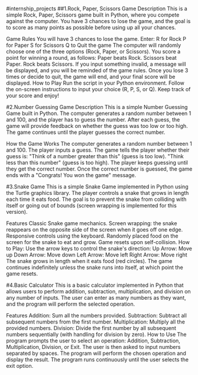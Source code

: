 #internship_projects
##1.Rock, Paper, Scissors Game
Description
This is a simple Rock, Paper, Scissors game built in Python, where you compete against the computer. You have 3 chances to lose the game, and the goal is to score as many points as possible before using up all your chances.

Game Rules
You will have 3 chances to lose the game.
Enter:
R for Rock
P for Paper
S for Scissors
Q to Quit the game
The computer will randomly choose one of the three options (Rock, Paper, or Scissors).
You score a point for winning a round, as follows:
Paper beats Rock.
Scissors beat Paper.
Rock beats Scissors.
If you input something invalid, a message will be displayed, and you will be reminded of the game rules.
Once you lose 3 times or decide to quit, the game will end, and your final score will be displayed.
How to Play
Run the script in your Python environment.
Follow the on-screen instructions to input your choice (R, P, S, or Q).
Keep track of your score and enjoy!

#2.Number Guessing Game
Description
This is a simple Number Guessing Game built in Python. The computer generates a random number between 1 and 100, and the player has to guess the number. After each guess, the game will provide feedback on whether the guess was too low or too high. The game continues until the player guesses the correct number.

How the Game Works
The computer generates a random number between 1 and 100.
The player inputs a guess.
The game tells the player whether their guess is:
"Think of a number greater than this" (guess is too low).
"Think less than this number" (guess is too high).
The player keeps guessing until they get the correct number.
Once the correct number is guessed, the game ends with a "Congrats! You won the game" message.

#3.Snake Game
This is a simple Snake Game implemented in Python using the Turtle graphics library. The player controls a snake that grows in length each time it eats food. The goal is to prevent the snake from colliding with itself or going out of bounds (screen wrapping is implemented for this version).

Features
Classic Snake game mechanics.
Screen wrapping: the snake reappears on the opposite side of the screen when it goes off one edge.
Responsive controls using the keyboard.
Randomly placed food on the screen for the snake to eat and grow.
Game resets upon self-collision.
How to Play:
Use the arrow keys to control the snake's direction:
Up Arrow: Move up
Down Arrow: Move down
Left Arrow: Move left
Right Arrow: Move right
The snake grows in length when it eats food (red circles).
The game continues indefinitely unless the snake runs into itself, at which point the game resets.

#4.Basic Calculator
This is a basic calculator implemented in Python that allows users to perform addition, subtraction, multiplication, and division on any number of inputs. The user can enter as many numbers as they want, and the program will perform the selected operation.

Features
Addition: Sum all the numbers provided.
Subtraction: Subtract all subsequent numbers from the first number.
Multiplication: Multiply all the provided numbers.
Division: Divide the first number by all subsequent numbers sequentially (with handling for division by zero).
How to Use
The program prompts the user to select an operation: Addition, Subtraction, Multiplication, Division, or Exit.
The user is then asked to input numbers separated by spaces.
The program will perform the chosen operation and display the result.
The program runs continuously until the user selects the exit option.

